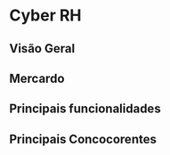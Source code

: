 # Cyber RH #

## Visão Geral ##

## Mercardo ##


## Principais funcionalidades ##

## Principais Concocorentes ##
